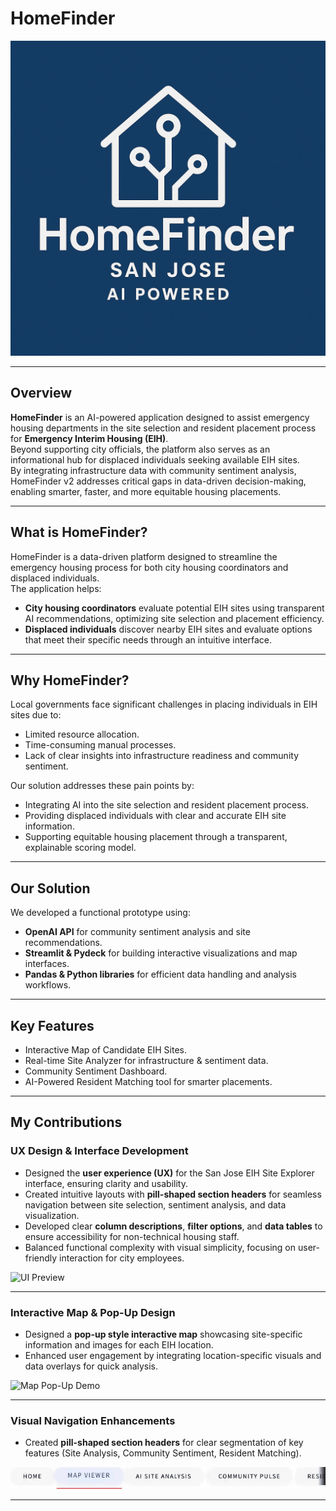 # HomeFinder 

<!--  
![Project Logo](/HomeFinder.png)  
-->
![HomeFinder Logo](/HomeFinder_logo.png)

---

## Overview

**HomeFinder** is an AI-powered application designed to assist emergency housing departments in the site selection and resident placement process for **Emergency Interim Housing (EIH)**.  
Beyond supporting city officials, the platform also serves as an informational hub for displaced individuals seeking available EIH sites.  
By integrating infrastructure data with community sentiment analysis, HomeFinder v2 addresses critical gaps in data-driven decision-making, enabling smarter, faster, and more equitable housing placements.

---

## What is HomeFinder?

HomeFinder is a data-driven platform designed to streamline the emergency housing process for both city housing coordinators and displaced individuals.  
The application helps:
- **City housing coordinators** evaluate potential EIH sites using transparent AI recommendations, optimizing site selection and placement efficiency.
- **Displaced individuals** discover nearby EIH sites and evaluate options that meet their specific needs through an intuitive interface.

---

## Why HomeFinder?

Local governments face significant challenges in placing individuals in EIH sites due to:
- Limited resource allocation.
- Time-consuming manual processes.
- Lack of clear insights into infrastructure readiness and community sentiment.

Our solution addresses these pain points by:
- Integrating AI into the site selection and resident placement process.
- Providing displaced individuals with clear and accurate EIH site information.
- Supporting equitable housing placement through a transparent, explainable scoring model.

---

## Our Solution

We developed a functional prototype using:
- **OpenAI API** for community sentiment analysis and site recommendations.
- **Streamlit & Pydeck** for building interactive visualizations and map interfaces.
- **Pandas & Python libraries** for efficient data handling and analysis workflows.

---

## Key Features
- Interactive Map of Candidate EIH Sites.
- Real-time Site Analyzer for infrastructure & sentiment data.
- Community Sentiment Dashboard.
- AI-Powered Resident Matching tool for smarter placements.

---

## My Contributions

### UX Design & Interface Development
- Designed the **user experience (UX)** for the San Jose EIH Site Explorer interface, ensuring clarity and usability.
- Created intuitive layouts with **pill-shaped section headers** for seamless navigation between site selection, sentiment analysis, and data visualization.
- Developed clear **column descriptions**, **filter options**, and **data tables** to ensure accessibility for non-technical housing staff.
- Balanced functional complexity with visual simplicity, focusing on user-friendly interaction for city employees.

![UI Preview](/HUD.gif)

---


### Interactive Map & Pop-Up Design
- Designed a **pop-up style interactive map** showcasing site-specific information and images for each EIH location.
- Enhanced user engagement by integrating location-specific visuals and data overlays for quick analysis.

![Map Pop-Up Demo](/MAPGIF.gif)

---


### Visual Navigation Enhancements
- Created **pill-shaped section headers** for clear segmentation of key features (Site Analysis, Community Sentiment, Resident Matching).

![Header Demo](/HD.gif)

---

